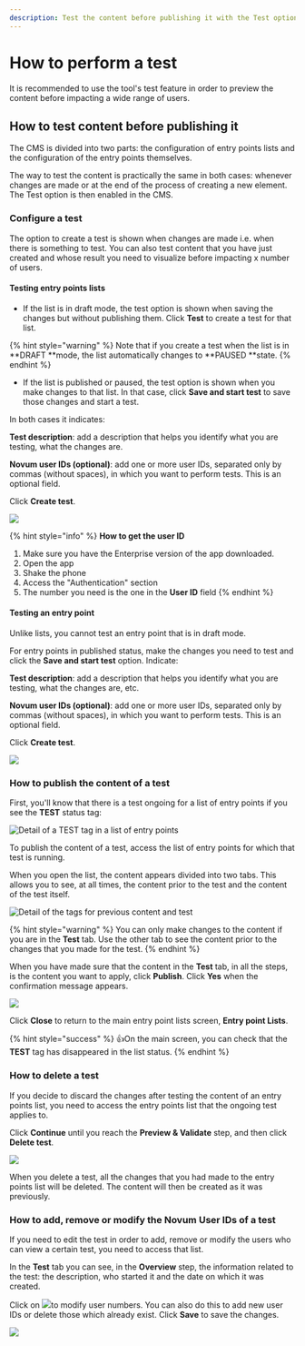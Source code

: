 ```yaml
---
description: Test the content before publishing it with the Test option
---
```


# How to perform a test

It is recommended to use the tool's test feature in order to preview the content before impacting a wide range of users.

## How to test content before publishing it

The CMS is divided into two parts: the configuration of entry points lists and the configuration of the entry points themselves.

The way to test the content is practically the same in both cases: whenever changes are made or at the end of the process of creating a new element. The Test option is then enabled in the CMS.

### Configure a test

The option to create a test is shown when changes are made i.e. when there is something to test. You can also test content that you have just created and whose result you need to visualize before impacting x number of users.

#### Testing entry points lists

* If the list is in draft mode, the test option is shown when saving the changes but without publishing them. Click **Test** to create a test for that list.

{% hint style="warning" %}
Note that if you create a test when the list is in **DRAFT **mode, the list automatically changes to **PAUSED **state.
{% endhint %}

* If the list is published or paused, the test option is shown when you make changes to that list. In that case, click **Save and start test** to save those changes and start a test.

In both cases it indicates:

**Test description**: add a description that helps you identify what you are testing, what the changes are.

**Novum user IDs (optional)**: add one or more user IDs, separated only by commas (without spaces), in which you want to perform tests. This is an optional field.

Click **Create test**.

![](.gitbook/assets/Create\_test.png)

{% hint style="info" %}
**How to get the user ID**

1. Make sure you have the Enterprise version of the app downloaded.
2. Open the app
3. Shake the phone
4. Access the "Authentication" section
5. The number you need is the one in the **User ID** field
{% endhint %}

#### Testing an entry point

Unlike lists, you cannot test an entry point that is in draft mode.

For entry points in published status, make the changes you need to test and click the **Save and start test** option. Indicate:

**Test description**: add a description that helps you identify what you are testing, what the changes are, etc.

**Novum user IDs (optional)**: add one or more user IDs, separated only by commas (without spaces), in which you want to perform tests. This is an optional field.

Click **Create test**.

![](.gitbook/assets/Create\_test.png)

### How to publish the content of a test

First, you'll know that there is a test ongoing for a list of entry points if you see the **TEST** status tag:

![Detail of a TEST tag in a list of entry points](.gitbook/assets/detalle\_test\_tag.png)

To publish the content of a test, access the list of entry points for which that test is running.

When you open the list, the content appears divided into two tabs. This allows you to see, at all times, the content prior to the test and the content of the test itself.

![Detail of the tags for previous content and test](.gitbook/assets/detalle\_pestañas\_test.png)

{% hint style="warning" %}
You can only make changes to the content if you are in the **Test** tab. Use the other tab to see the content prior to the changes that you made for the test.
{% endhint %}

When you have made sure that the content in the **Test** tab, in all the steps, is the content you want to apply, click **Publish**. Click **Yes** when the confirmation message appears.

![](.gitbook/assets/Detalle\_Publish.png)

Click **Close** to return to the main entry point lists screen, **Entry point Lists**.

{% hint style="success" %}
:thumbsup:On the main screen, you can check that the **TEST** tag has disappeared in the list status.
{% endhint %}

### How to delete a test

If you decide to discard the changes after testing the content of an entry points list, you need to access the entry points list that the ongoing test applies to.

Click **Continue** until you reach the **Preview & Validate** step, and then click **Delete test**.

![](.gitbook/assets/Detalle\_DeleteTest.png)

When you delete a test, all the changes that you had made to the entry points list will be deleted. The content will then be created as it was previously.

### How to add, remove or modify the Novum User IDs of a test

If you need to edit the test in order to add, remove or modify the users who can view a certain test, you need to access that list.

In the **Test** tab you can see, in the **Overview** step, the information related to the test: the description, who started it and the date on which it was created.

Click on ![](.gitbook/assets/editar\_icono.png)to modify user numbers. You can also do this to add new user IDs or delete those which already exist. Click **Save** to save the changes.

![](.gitbook/assets/Change\_test\_IDs.gif)
